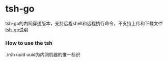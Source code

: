 # tsh-go

tsh-go的内网穿透版本，支持远程shell和远程执行命令，不支持上传和下载文件[tsh-go说明](README.old.md)

### How to use the tsh
./rsh uuid   uuid为内网机器的惟一标识





